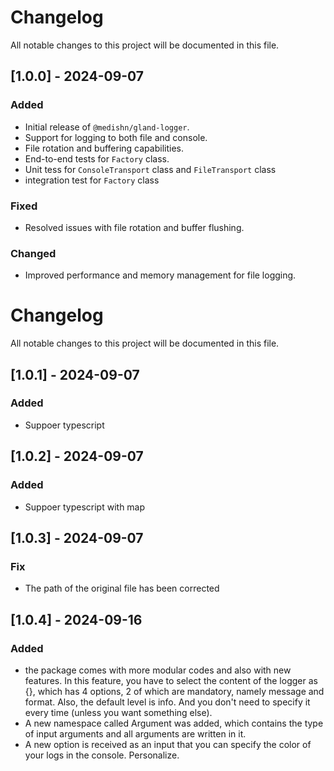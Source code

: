# Changelog

All notable changes to this project will be documented in this file.

## [1.0.0] - 2024-09-07

### Added

- Initial release of `@medishn/gland-logger`.
- Support for logging to both file and console.
- File rotation and buffering capabilities.
- End-to-end tests for `Factory` class.
- Unit tess for `ConsoleTransport` class and `FileTransport` class
- integration test for `Factory` class

### Fixed

- Resolved issues with file rotation and buffer flushing.

### Changed

- Improved performance and memory management for file logging.
# Changelog

All notable changes to this project will be documented in this file.

## [1.0.1] - 2024-09-07

### Added

- Suppoer typescript

## [1.0.2] - 2024-09-07

### Added

- Suppoer typescript with map
## [1.0.3] - 2024-09-07

### Fix

- The path of the original file has been corrected

## [1.0.4] - 2024-09-16

### Added
- the package comes with more modular codes and also with new features. In this feature, you have to select the content of the logger as {}, which has 4 options, 2 of which are mandatory, namely message and format. Also, the default level is info. And you don't need to specify it every time (unless you want something else).
- A new namespace called Argument was added, which contains the type of input arguments and all arguments are written in it.
- A new option is received as an input that you can specify the color of your logs in the console. Personalize.